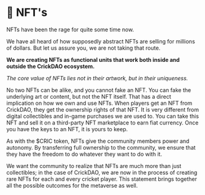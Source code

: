 # 🎯 NFT's

NFTs have been the rage for quite some time now.&#x20;

We have all heard of how supposedly abstract NFTs are selling for millions of dollars. But let us assure you, we are not taking that route.&#x20;

**We are creating NFTs as functional units that work both inside and outside the CrickDAO ecosystem.**&#x20;

_The core value of NFTs lies not in their artwork, but in their uniqueness._&#x20;

No two NFTs can be alike, and you cannot fake an NFT. You can fake the underlying art or content, but not the NFT itself. That has a direct implication on how we own and use NFTs. When players get an NFT from CrickDAO, they get the ownership rights of that NFT. It is very different from digital collectibles and in-game purchases we are used to. You can take this NFT and sell it on a third-party NFT marketplace to earn fiat currency. Once you have the keys to an NFT, it is yours to keep.

As with the $CRIC token, NFTs give the community members power and autonomy. By transferring full ownership to the community, we ensure that they have the freedom to do whatever they want to do with it.&#x20;

We want the community to realize that NFTs are much more than just collectibles; in the case of CrickDAO, we are now in the process of creating rare NFTs for each and every cricket player. This statement brings together all the possible outcomes for the metaverse as well.
